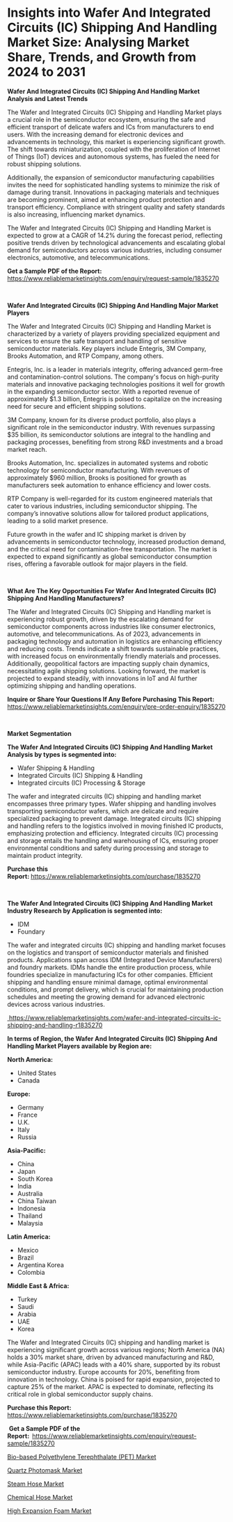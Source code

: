 <p><h1>Insights into Wafer And Integrated Circuits (IC) Shipping And Handling Market Size: Analysing Market Share, Trends, and Growth from 2024 to 2031</h1></p><p><strong>Wafer And Integrated Circuits (IC) Shipping And Handling Market Analysis and Latest Trends</strong></p>
<p><p>The Wafer and Integrated Circuits (IC) Shipping and Handling Market plays a crucial role in the semiconductor ecosystem, ensuring the safe and efficient transport of delicate wafers and ICs from manufacturers to end users. With the increasing demand for electronic devices and advancements in technology, this market is experiencing significant growth. The shift towards miniaturization, coupled with the proliferation of Internet of Things (IoT) devices and autonomous systems, has fueled the need for robust shipping solutions. </p><p>Additionally, the expansion of semiconductor manufacturing capabilities invites the need for sophisticated handling systems to minimize the risk of damage during transit. Innovations in packaging materials and techniques are becoming prominent, aimed at enhancing product protection and transport efficiency. Compliance with stringent quality and safety standards is also increasing, influencing market dynamics. </p><p>The Wafer and Integrated Circuits (IC) Shipping and Handling Market is expected to grow at a CAGR of 14.2% during the forecast period, reflecting positive trends driven by technological advancements and escalating global demand for semiconductors across various industries, including consumer electronics, automotive, and telecommunications.</p></p>
<p><strong>Get a Sample PDF of the Report:&nbsp;</strong> <a href="https://www.reliablemarketinsights.com/enquiry/request-sample/1835270?utm_campaign=1620&utm_medium=2&utm_source=Github&utm_content=ia&utm_term=16102024&utm_id=wafer-and-integrated-circuits-ic-shipping-and-handling">https://www.reliablemarketinsights.com/enquiry/request-sample/1835270</a></p>
<p>&nbsp;</p>
<p><strong>Wafer And Integrated Circuits (IC) Shipping And Handling Major Market Players</strong></p>
<p><p>The Wafer and Integrated Circuits (IC) Shipping and Handling Market is characterized by a variety of players providing specialized equipment and services to ensure the safe transport and handling of sensitive semiconductor materials. Key players include Entegris, 3M Company, Brooks Automation, and RTP Company, among others.</p><p>Entegris, Inc. is a leader in materials integrity, offering advanced germ-free and contamination-control solutions. The company's focus on high-purity materials and innovative packaging technologies positions it well for growth in the expanding semiconductor sector. With a reported revenue of approximately $1.3 billion, Entegris is poised to capitalize on the increasing need for secure and efficient shipping solutions.</p><p>3M Company, known for its diverse product portfolio, also plays a significant role in the semiconductor industry. With revenues surpassing $35 billion, its semiconductor solutions are integral to the handling and packaging processes, benefiting from strong R&D investments and a broad market reach.</p><p>Brooks Automation, Inc. specializes in automated systems and robotic technology for semiconductor manufacturing. With revenues of approximately $960 million, Brooks is positioned for growth as manufacturers seek automation to enhance efficiency and lower costs.</p><p>RTP Company is well-regarded for its custom engineered materials that cater to various industries, including semiconductor shipping. The company’s innovative solutions allow for tailored product applications, leading to a solid market presence.</p><p>Future growth in the wafer and IC shipping market is driven by advancements in semiconductor technology, increased production demand, and the critical need for contamination-free transportation. The market is expected to expand significantly as global semiconductor consumption rises, offering a favorable outlook for major players in the field.</p></p>
<p>&nbsp;</p>
<p><strong>What Are The Key Opportunities For Wafer And Integrated Circuits (IC) Shipping And Handling Manufacturers?</strong></p>
<p><p>The Wafer and Integrated Circuits (IC) Shipping and Handling market is experiencing robust growth, driven by the escalating demand for semiconductor components across industries like consumer electronics, automotive, and telecommunications. As of 2023, advancements in packaging technology and automation in logistics are enhancing efficiency and reducing costs. Trends indicate a shift towards sustainable practices, with increased focus on environmentally friendly materials and processes. Additionally, geopolitical factors are impacting supply chain dynamics, necessitating agile shipping solutions. Looking forward, the market is projected to expand steadily, with innovations in IoT and AI further optimizing shipping and handling operations.</p></p>
<p><strong>Inquire or Share Your Questions If Any Before Purchasing This Report:</strong> <a href="https://www.reliablemarketinsights.com/enquiry/pre-order-enquiry/1835270?utm_campaign=1620&utm_medium=2&utm_source=Github&utm_content=ia&utm_term=16102024&utm_id=wafer-and-integrated-circuits-ic-shipping-and-handling">https://www.reliablemarketinsights.com/enquiry/pre-order-enquiry/1835270</a></p>
<p>&nbsp;</p>
<p><strong>Market Segmentation</strong></p>
<p><strong>The Wafer And Integrated Circuits (IC) Shipping And Handling Market Analysis by types is segmented into:</strong></p>
<p><ul><li>Wafer Shipping & Handling</li><li>Integrated Circuits (IC) Shipping & Handling</li><li>Integrated circuits (IC) Processing & Storage</li></ul></p>
<p><p>The wafer and integrated circuits (IC) shipping and handling market encompasses three primary types. Wafer shipping and handling involves transporting semiconductor wafers, which are delicate and require specialized packaging to prevent damage. Integrated circuits (IC) shipping and handling refers to the logistics involved in moving finished IC products, emphasizing protection and efficiency. Integrated circuits (IC) processing and storage entails the handling and warehousing of ICs, ensuring proper environmental conditions and safety during processing and storage to maintain product integrity.</p></p>
<p><strong>Purchase this Report:&nbsp;</strong><a href="https://www.reliablemarketinsights.com/purchase/1835270?utm_campaign=1620&utm_medium=2&utm_source=Github&utm_content=ia&utm_term=16102024&utm_id=wafer-and-integrated-circuits-ic-shipping-and-handling">https://www.reliablemarketinsights.com/purchase/1835270</a></p>
<p>&nbsp;</p>
<p><strong>The Wafer And Integrated Circuits (IC) Shipping And Handling Market Industry Research by Application is segmented into:</strong></p>
<p><ul><li>IDM</li><li>Foundary</li></ul></p>
<p><p>The wafer and integrated circuits (IC) shipping and handling market focuses on the logistics and transport of semiconductor materials and finished products. Applications span across IDM (Integrated Device Manufacturers) and foundry markets. IDMs handle the entire production process, while foundries specialize in manufacturing ICs for other companies. Efficient shipping and handling ensure minimal damage, optimal environmental conditions, and prompt delivery, which is crucial for maintaining production schedules and meeting the growing demand for advanced electronic devices across various industries.</p></p>
<p><a href="https://www.reliablemarketinsights.com/wafer-and-integrated-circuits-ic-shipping-and-handling-r1835270?utm_campaign=1620&utm_medium=2&utm_source=Github&utm_content=ia&utm_term=16102024&utm_id=wafer-and-integrated-circuits-ic-shipping-and-handling">&nbsp;https://www.reliablemarketinsights.com/wafer-and-integrated-circuits-ic-shipping-and-handling-r1835270</a></p>
<p><strong>In terms of Region, the Wafer And Integrated Circuits (IC) Shipping And Handling Market Players available by Region are:</strong></p>
<p>
    <p> <strong> North America: </strong>
        <ul>
            <li>United States</li>
            <li>Canada</li>
        </ul>
        </p> 
    <p> <strong> Europe: </strong>
        <ul>
            <li>Germany</li>
            <li>France</li>
            <li>U.K.</li>
            <li>Italy</li>
            <li>Russia</li>
        </ul>
        </p> 
    <p> <strong> Asia-Pacific: </strong>
        <ul>
            <li>China</li>
            <li>Japan</li>
            <li>South Korea</li>
            <li>India</li>
            <li>Australia</li>
            <li>China Taiwan</li>
            <li>Indonesia</li>
            <li>Thailand</li>
            <li>Malaysia</li>
        </ul>
        </p> 
    <p> <strong> Latin America: </strong>
        <ul>
            <li>Mexico</li>
            <li>Brazil</li>
            <li>Argentina Korea</li>
            <li>Colombia</li>
        </ul>
        </p> 
    <p> <strong> Middle East & Africa: </strong>
        <ul>
            <li>Turkey</li>
            <li>Saudi</li>
            <li>Arabia</li>
            <li>UAE</li>
            <li>Korea</li>
        </ul>
    </p>
    </p>
<p><p>The Wafer and Integrated Circuits (IC) shipping and handling market is experiencing significant growth across various regions; North America (NA) holds a 30% market share, driven by advanced manufacturing and R&D, while Asia-Pacific (APAC) leads with a 40% share, supported by its robust semiconductor industry. Europe accounts for 20%, benefiting from innovation in technology. China is poised for rapid expansion, projected to capture 25% of the market. APAC is expected to dominate, reflecting its critical role in global semiconductor supply chains.</p></p>
<p><strong>Purchase this Report: </strong><a href="https://www.reliablemarketinsights.com/purchase/1835270?utm_campaign=1620&utm_medium=2&utm_source=Github&utm_content=ia&utm_term=16102024&utm_id=wafer-and-integrated-circuits-ic-shipping-and-handling">https://www.reliablemarketinsights.com/purchase/1835270</a></p>
<p>&nbsp;<strong>Get a Sample PDF of the Report:&nbsp;&nbsp;</strong><a href="https://www.reliablemarketinsights.com/enquiry/request-sample/1835270?utm_campaign=1620&utm_medium=2&utm_source=Github&utm_content=ia&utm_term=16102024&utm_id=wafer-and-integrated-circuits-ic-shipping-and-handling">https://www.reliablemarketinsights.com/enquiry/request-sample/1835270</a></p>
<p><strong></strong></p>
<p><p><a href="https://github.com/JakirUddin511/Market-Research-Report-List-1/blob/main/bio-based-polyethylene-terephthalate-pet-market.md?utm_campaign=1620&utm_medium=2&utm_source=Github&utm_content=ia&utm_term=16102024&utm_id=wafer-and-integrated-circuits-ic-shipping-and-handling">Bio-based Polyethylene Terephthalate (PET) Market</a></p><p><a href="https://www.linkedin.com/pulse/quartz-photomask-market-size-share-trends-analysis-report-bhdge?utm_campaign=1620&utm_medium=2&utm_source=Github&utm_content=ia&utm_term=16102024&utm_id=wafer-and-integrated-circuits-ic-shipping-and-handling">Quartz Photomask Market</a></p><p><a href="https://www.linkedin.com/pulse/global-steam-hose-market-analysis-trends-forecasts-growth-pmn7e?utm_campaign=1620&utm_medium=2&utm_source=Github&utm_content=ia&utm_term=16102024&utm_id=wafer-and-integrated-circuits-ic-shipping-and-handling">Steam Hose Market</a></p><p><a href="https://www.linkedin.com/pulse/decoding-chemical-hose-industry-dynamics-strategic-imperatives-bqrre?utm_campaign=1620&utm_medium=2&utm_source=Github&utm_content=ia&utm_term=16102024&utm_id=wafer-and-integrated-circuits-ic-shipping-and-handling">Chemical Hose Market</a></p><p><a href="https://www.linkedin.com/pulse/high-expansion-foam-market-overview-forecast-2024-2031-detailed-0naje?utm_campaign=1620&utm_medium=2&utm_source=Github&utm_content=ia&utm_term=16102024&utm_id=wafer-and-integrated-circuits-ic-shipping-and-handling">High Expansion Foam Market</a></p></p>